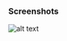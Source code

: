 ### Screenshots

![alt text](https://github.com/andreiseverin/WeaponMod-guns-backup/blob/main/wpn_photongun/Photongun.png?raw=true)
